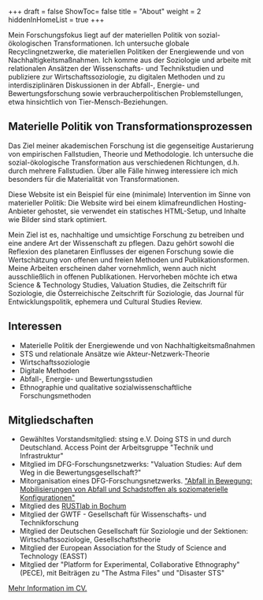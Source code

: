 +++
draft = false
ShowToc= false
title = "About"
weight = 2
hiddenInHomeList = true
+++

Mein Forschungsfokus liegt auf der materiellen Politik von sozial-ökologischen Transformationen. Ich untersuche globale Recyclingnetzwerke, die materiellen Politiken der Energiewende und von Nachhaltigkeitsmaßnahmen. Ich komme aus der Soziologie und arbeite mit relationalen Ansätzen der Wissenschafts- und Technikstudien und publiziere zur Wirtschaftssoziologie, zu digitalen Methoden und zu interdisziplinären Diskussionen in der Abfall-, Energie- und Bewertungsforschung sowie verbraucherpolitischen Problemstellungen, etwa hinsichtlich von Tier-Mensch-Beziehungen.
<!--more-->
## Materielle Politik von Transformationsprozessen

Das Ziel meiner akademischen Forschung ist die gegenseitige Austarierung von empirischen Fallstudien, Theorie und Methodologie. Ich untersuche die sozial-ökologische Transformation aus verschiedenen Richtungen, d.h. durch mehrere Fallstudien. Über alle Fälle hinweg interessiere ich mich besonders für die Materialität von Transformationen.

Diese Website ist ein Beispiel für eine (minimale) Intervention im Sinne von materieller Politik: Die Website wird bei einem klimafreundlichen Hosting-Anbieter gehostet, sie verwendet ein statisches HTML-Setup, und Inhalte wie Bilder sind stark optimiert.

Mein Ziel ist es, nachhaltige und umsichtige Forschung zu betreiben und eine andere Art der Wissenschaft zu pflegen. Dazu gehört sowohl die Reflexion des planetaren Einflusses der eigenen Forschung sowie die Wertschätzung von offenen und freien Methoden und Publikationsformen. Meine Arbeiten erscheinen daher vornehmlich, wenn auch nicht ausschließlich in offenen Publikationen. Hervorheben möchte ich etwa Science & Technology Studies, Valuation Studies, die Zeitschrift für Soziologie, die Österreichische Zeitschrift für Soziologie, das Journal für Entwicklungspolitik, ephemera und Cultural Studies Review.

## Interessen
- Materielle Politik der Energiewende und von Nachhaltigkeitsmaßnahmen
- STS und relationale Ansätze wie Akteur-Netzwerk-Theorie
- Wirtschaftssoziologie
- Digitale Methoden
- Abfall-, Energie- und Bewertungsstudien
- Ethnographie und qualitative sozialwissenschaftliche Forschungsmethoden

## Mitgliedschaften
- Gewähltes Vorstandsmitglied: stsing e.V. Doing STS in und durch Deutschland. Access Point der Arbeitsgruppe "Technik und Infrastruktur" 
- Mitglied im DFG-Forschungsnetzwerks: "Valuation Studies: Auf dem Weg in die Bewertungsgesellschaft?" 
- Mitorganisation eines DFG-Forschungsnetzwerks. ["Abfall in Bewegung: Mobilisierungen von Abfall und Schadstoffen als soziomaterielle Konfigurationen"](https://waste-in-motion.org/)
- Mitglied des [RUSTlab in Bochum](https://rustlab.ruhr-uni-bochum.de/)
- Mitglied der GWTF - Gesellschaft für Wissenschafts- und Technikforschung 
- Mitglied der Deutschen Gesellschaft für Soziologie und der Sektionen: Wirtschaftssoziologie, Gesellschaftstheorie
- Mitglied der European Association for the Study of Science and Technology (EASST) 
- Mitglied der "Platform for Experimental, Collaborative Ethnography" (PECE), mit Beiträgen zu "The Astma Files" und "Disaster STS"

[Mehr Information im CV.](/cv/)
